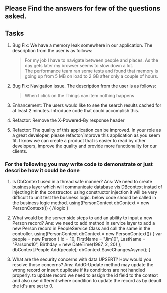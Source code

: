 ## Please Find the answers for few  of the questions asked.
## Tasks
1. Bug Fix:  We have a memory leak somewhere in our application.  The description from the user is as follows:
	> For my job I have to navigate between people and places.  As the day gets later my browser seems to slow down a lot.	
	The performance team ran some tests and found that memory is going up from 5 MB on load to 2 GB after only a couple of hours.
	
2. Bug Fix:  Navigation issue.  The description from the user is as follows:
	> When I click on the Things nav item nothing happens

3. Enhancement:  The users would like to see the search results cached for at least 2 minutes.  Introduce code that could accomplish this.

4. Refactor:  Remove the X-Powered-By response header

5. Refactor:  The quality of this application can be improved.  In your role as a great developer, please refactor/improve this application as you seem fit.  I know we can create a product that is easier to read by other developers, improve the quality and provide more functionality for our clients.

### For the following you may write code to demonstrate or just describe how it could be done

1. Is DbContext used in a thread safe manner?
Ans: We need to create business layer which will communicate database vis DBcontext instad of injecting it in the constructor. using constructor injection 
it will be very difficult to unit test the business logic. below code should be called in the business logic method.
using(PersonContext dbContext = new PersonContext())
{
//logic
} 

2. What would be the server side steps to add an ability to input a new Person record?
Ans: we need to add method in service layer to add a new Person record in PeopleService Class and call the same in the controller.
using(PersonContext dbContext = new PersonContext())
            {
                var people = new Person
                {
                    Id = 10,
                    FirstName = "Jim10",
                    LastName = "Parsons10",
                    Birthday = new DateTime(1987, 2, 20)
                };
                dbContext.People.Add(people);
                dbContext.SaveChangesAsync();
            }

3. What are the security concerns with data UPSERT?  How would you resolve those concerns?
Ans: AddOrUpdate method may update the wrong record or insert duplicate if its conditions are not handled properly. 
to update record we need to assign the id field to the context and also use different where condition to update the record as by deault the id's are set to 0.
